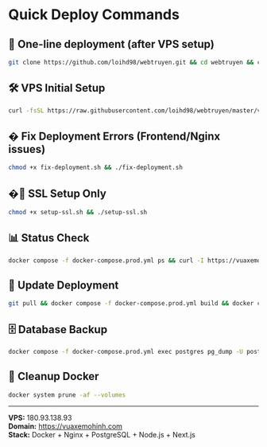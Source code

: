 # Quick Deploy Commands

## 🚀 One-line deployment (after VPS setup)

```bash
git clone https://github.com/loihd98/webtruyen.git && cd webtruyen && chmod +x deploy.sh && ./deploy.sh
```

## 🛠️ VPS Initial Setup

```bash
curl -fsSL https://raw.githubusercontent.com/loihd98/webtruyen/master/vps-setup.sh -o vps-setup.sh && chmod +x vps-setup.sh && sudo ./vps-setup.sh
```

## � Fix Deployment Errors (Frontend/Nginx issues)

```bash
chmod +x fix-deployment.sh && ./fix-deployment.sh
```

## �🔐 SSL Setup Only

```bash
chmod +x setup-ssl.sh && ./setup-ssl.sh
```

## 📊 Status Check

```bash
docker compose -f docker-compose.prod.yml ps && curl -I https://vuaxemohinh.com
```

## 🔄 Update Deployment

```bash
git pull && docker compose -f docker-compose.prod.yml build && docker compose -f docker-compose.prod.yml up -d
```

## 🗄️ Database Backup

```bash
docker compose -f docker-compose.prod.yml exec postgres pg_dump -U postgres webtruyen_prod > backup_$(date +%Y%m%d_%H%M%S).sql
```

## 🧹 Cleanup Docker

```bash
docker system prune -af --volumes
```

---

**VPS:** 180.93.138.93  
**Domain:** https://vuaxemohinh.com  
**Stack:** Docker + Nginx + PostgreSQL + Node.js + Next.js
